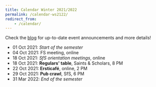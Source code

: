 ```yaml
---
title: Calendar Winter 2021/2022
permalink: /calendar-ws2122/
redirect_from:
    - /calendar/
---
```


Check the [blog](/) for up-to-date event announcements and more details!

- 01 Oct 2021: *Start of the semester*
- 04 Oct 2021: FS meeting, online
- 18 Oct 2021: *SfS orientation meetings*, online
- 18 Oct 2021: **Regulars' table**, Saints & Scholars, 8 PM
- 22 Oct 2021: **Ersticafé**, online, 2 PM
- 29 Oct 2021: **Pub crawl**, SfS, 6 PM
- 31 Mar 2022: *End of the semester*
